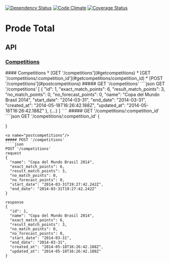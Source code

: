 [![Dependency Status](https://gemnasium.com/ziggurat/prodetotal2.svg)](https://gemnasium.com/ziggurat/prodetotal2)
[![Code Climate](https://codeclimate.com/github/ziggurat/prodetotal2.png)](https://codeclimate.com/github/ziggurat/prodetotal2)
[![Coverage Status](https://coveralls.io/repos/ziggurat/prodetotal2/badge.png?branch=master)](https://coveralls.io/r/ziggurat/prodetotal2?branch=master)

Prode Total
===========

## API
### [Competitions](#competitions)

<a name="competitions"/>
#### Competitions
* [GET '/competitions'](#getcompetitions)
* [GET '/competitions/:competition_id'](#getcompetitions/competition_id)
* [POST '/competitions'](#postcompetitions)

<a name="getcompetitions"/>
##### GET '/competitions'
````json
GET '/competitions'
[
  {
    "id": 1,
    "exact_match_points": 6,
    "result_match_points": 3,
    "no_match_points": 0,
    "no_forecast_points": 0,
    "name": "Copa del Mundo Brasil 2014",
    "start_date": "2014-03-31",
    "end_date": "2014-03-31",
    "created_at": "2014-05-18T16:26:42.188Z",
    "updated_at": "2014-05-18T16:26:42.188Z"
  },
  {...}
]
````
<a name="getcompetitions/competition_id"/>
##### GET '/competitions/:competition_id'
````json
GET '/competitions/:competition_id'
{

}
````
<a name="postcompetitions"/>
##### POST '/competitions'
````json
POST '/competitions'
request
{
  "name": "Copa del Mundo Brasil 2014",
  "exact_match_points": 6,
  "result_match_points": 3,
  "no_match_points": 0,
  "no_forecast_points": 0,
  "start_date": "2014-03-31T19:27:42.242Z",
  "end_date": "2014-03-31T19:27:42.242Z"
}

response
{
  "id": 1,
  "name": "Copa del Mundo Brasil 2014",
  "exact_match_points": 6,
  "result_match_points": 3,
  "no_match_points": 0,
  "no_forecast_points": 0,
  "start_date": "2014-03-31",
  "end_date": "2014-03-31",
  "created_at": "2014-05-18T16:26:42.188Z",
  "updated_at": "2014-05-18T16:26:42.188Z"
}
````
